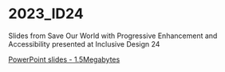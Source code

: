 # 2023_ID24
Slides from Save Our World with Progressive Enhancement and Accessibility presented at Inclusive Design 24

[PowerPoint slides - 1.5Megabytes](https://github.com/jenstrickland/2023_ID24/blob/main/20230920-Strickland-GlobalImpact_final2Share.pptx)
